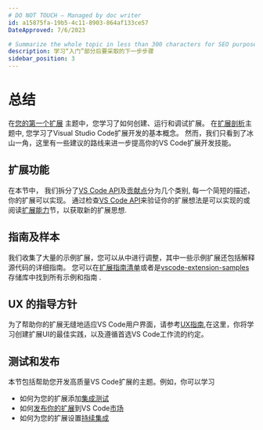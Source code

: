 ```yaml
---
# DO NOT TOUCH — Managed by doc writer
id: a15875fa-19b5-4c11-8903-864af133ce57
DateApproved: 7/6/2023

# Summarize the whole topic in less than 300 characters for SEO purpose
description: 学习“入门”部分后要采取的下一步步骤
sidebar_position: 3
---
```


# 总结

在[您的第一个扩展](/api/get-started/your-first-extension) 主题中，您学习了如何创建、运行和调试扩展。
在[扩展剖析](/api/get-started/extension-anatomy)主题中, 您学习了Visual Studio Code扩展开发的基本概念。
然而，我们只看到了冰山一角，这里有一些建议的路线来进一步提高你的VS Code扩展开发技能。

## 扩展功能

在本节中， 我们拆分了[VS Code API](/api/references/vscode-api)及[贡献点](/api/references/contribution-points)分为几个类别, 每一个简短的描述，你的扩展可以实现。
通过检查[VS Code API](/api/references/vscode-api)来验证你的扩展想法是可以实现的或阅读[扩展能力](/api/extension-capabilities/overview)节，以获取新的扩展思想.

## 指南及样本

我们收集了大量的示例扩展，您可以从中进行调整，其中一些示例扩展还包括解释源代码的详细指南。
您可以在[扩展指南清单](/api/extension-guides/overview)或者是[vscode-extension-samples](https://github.com/microsoft/vscode-extension-samples)存储库中找到所有示例和指南 .

## UX 的指导方针

为了帮助你的扩展无缝地适应VS Code用户界面，请参考[UX指南](/api/ux-guidelines/overview),在这里，你将学习创建扩展UI的最佳实践，以及遵循首选VS Code工作流的约定。

## 测试和发布

本节包括帮助您开发高质量VS Code扩展的主题。例如，你可以学习

- 如何为您的扩展添加[集成测试](/api/working-with-extensions/testing-extension)
- 如何[发布你的扩展](/api/working-with-extensions/publishing-extension)到VS Code[市场](https://marketplace.visualstudio.com/)
- 如何为您的扩展设置[持续集成](/api/working-with-extensions/continuous-integration)
